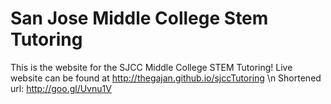 # San Jose Middle College Stem Tutoring 
This is the website for the SJCC Middle College STEM Tutoring!
Live website can be found at http://thegajan.github.io/sjccTutoring \n
Shortened url: http://goo.gl/Uvnu1V
